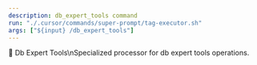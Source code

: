 ```yaml
---
description: db_expert_tools command
run: "./.cursor/commands/super-prompt/tag-executor.sh"
args: ["${input} /db_expert_tools"]
---
```


🤖 Db Expert Tools\nSpecialized processor for db expert tools operations.
